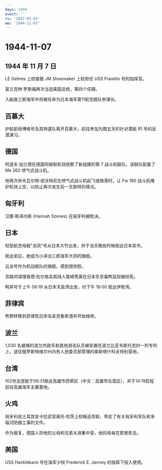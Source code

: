 ```yaml
---
days: 1894
event: ''
ru: '2027-05-03'
ww: '1944-11-07'
---
```


# 1944-11-07

## 1944 年 11 月 7 日

LE Gehres 上校接替 JM Shoemaker 上校担任 USS Franklin 号的指挥官。

富兰克林·罗斯福再次当选美国总统，第四个任期。

入船直三郎海军中将被任命为日本海军第11航空舰队参谋长。

## 百慕大

护航航母博格号及其特遣队离开百慕大，前往参加为期五天的针对潜艇 R1
号的反潜演习。

## 德国

阿道夫·加兰德在德国阿赫默机场视察了新组建的第 7 战斗机联队，该联队配备了
Me 262 喷气式战斗机。

他再次命令瓦尔特·诺沃特尼在喷气式战斗机起飞或降落时，让 Fw 190
战斗机掩护机场上空，以防止再次发生前一天那样的情况。

## 匈牙利

汉娜·斯泽内斯 (Hannah Szenes) 在匈牙利被枪决。

## 日本

轻型航空母舰"龙凤"号从日本大竹出发，并于当天晚些时候抵达日本吴市。

抵达吴后，她成为小泽治三郎海军大将的旗舰。

云龙号作为机动舰队的旗舰，感到很欣慰。

苏联间谍理查德·佐尔格及其线人尾崎秀美在日本东京巢鸭监狱被绞死。

鸭井号于上午 06:19 从日本天盐湾出发，约下午 16:00 抵达伊势湾。

## 菲律宾

熊野转移到菲律宾吕宋岛圣克鲁斯港并开始维修。

## 波兰

1,030
名被捕的波兰内政军和其他游击队员被安置在波兰比亚韦斯托克的一列专列上，送往俄罗斯特维尔州内务人民委员部管理的奥斯塔什科夫特别营地。

## 台湾

102号巡逻艇于08:31抵达高雄市西荣区（中文：高雄市左营区），并于14:19启程前往高雄海军主要基地。

## 火鸡

匈牙利驻土耳其安卡拉武官奥托·哈茨上校叛逃苏联，带走了有关匈牙利军队和多瑙河防御工事的文件。

作为报复，德国人将他的父母和兄弟关进集中营，他的母亲在那里死去。

## 美国

USS Hackleback 号在海军少校 Frederick E. Janney 的指挥下投入使用。